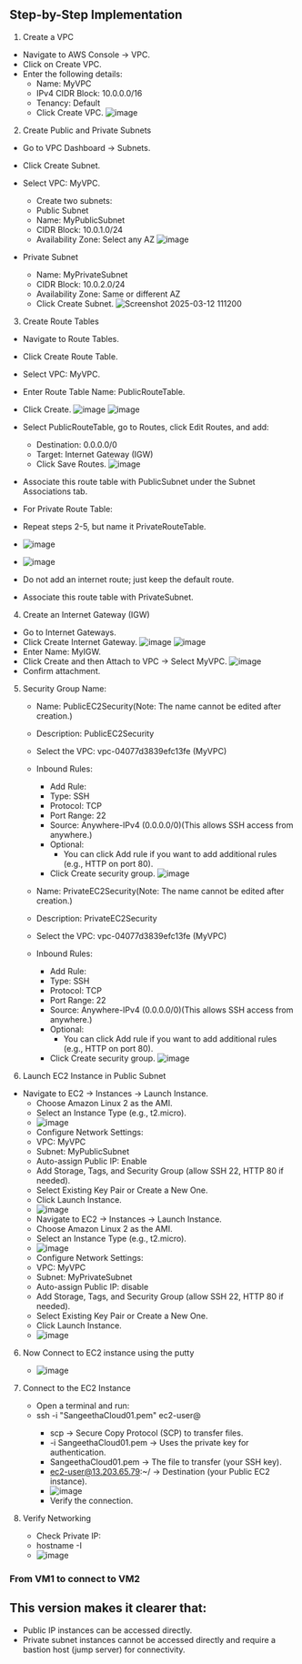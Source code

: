 ## Step-by-Step Implementation
1. Create a VPC
 - Navigate to AWS Console → VPC.
 - Click on Create VPC.
 - Enter the following details:
    - Name: MyVPC
    - IPv4 CIDR Block: 10.0.0.0/16
    - Tenancy: Default
    - Click Create VPC.
    ![image](https://github.com/user-attachments/assets/070f9e5b-7564-4634-9da9-e38ffd7037a3)
2. Create Public and Private Subnets
  - Go to VPC Dashboard → Subnets.
  - Click Create Subnet.
  - Select VPC: MyVPC.
     - Create two subnets:
     - Public Subnet
     - Name: MyPublicSubnet
     - CIDR Block: 10.0.1.0/24
     - Availability Zone: Select any AZ
       ![image](https://github.com/user-attachments/assets/6b9e3fcd-36f3-421b-b92c-a9aa16450c76)

  - Private Subnet
    - Name: MyPrivateSubnet
    - CIDR Block: 10.0.2.0/24
    - Availability Zone: Same or different AZ
    - Click Create Subnet.
      ![Screenshot 2025-03-12 111200](https://github.com/user-attachments/assets/210e4093-3ccf-4159-8667-a6f8c2203703)

3. Create Route Tables
  - Navigate to Route Tables.
  - Click Create Route Table.
  - Select VPC: MyVPC.
  - Enter Route Table Name: PublicRouteTable.
  - Click Create.
    ![image](https://github.com/user-attachments/assets/d37d9790-39ab-4534-b0f7-729c9a20d303)
    ![image](https://github.com/user-attachments/assets/c73c999c-62bc-467b-9cb6-fd4fb61c898b)

  - Select PublicRouteTable, go to Routes, click Edit Routes, and add:
    - Destination: 0.0.0.0/0
    - Target: Internet Gateway (IGW)
    - Click Save Routes.
    ![image](https://github.com/user-attachments/assets/9a81b9ce-b87b-4468-84da-5b51cb1c92a7)
 - Associate this route table with PublicSubnet under the Subnet Associations tab.
 - For Private Route Table:
 - Repeat steps 2-5, but name it PrivateRouteTable.
 - ![image](https://github.com/user-attachments/assets/1bbaa245-4137-42f7-a813-6598c7f8ca00)
 - ![image](https://github.com/user-attachments/assets/c93e09b8-22d0-425e-a8cd-c221a54a1685)
 - Do not add an internet route; just keep the default route.
 - Associate this route table with PrivateSubnet.
4. Create an Internet Gateway (IGW)  
  - Go to Internet Gateways.
  - Click Create Internet Gateway.
  ![image](https://github.com/user-attachments/assets/ef0c7d1e-f3d6-4f66-8600-c58dfdc76e5b)
  ![image](https://github.com/user-attachments/assets/9bff4e59-bea0-439a-a5e7-1ee30679ecf9)
  - Enter Name: MyIGW.
  - Click Create and then Attach to VPC → Select MyVPC.
  ![image](https://github.com/user-attachments/assets/7beeedd7-7fe1-4279-974c-c8fe19a72425)
  - Confirm attachment.
5. Security Group Name:
   - Name: PublicEC2Security(Note: The name cannot be edited after creation.)
   - Description: PublicEC2Security
   - Select the VPC: vpc-04077d3839efc13fe (MyVPC)
   - Inbound Rules:
     - Add Rule:
     - Type: SSH
     - Protocol: TCP
     - Port Range: 22
     - Source: Anywhere-IPv4 (0.0.0.0/0)(This allows SSH access from anywhere.)
     - Optional:
       - You can click Add rule if you want to add additional rules (e.g., HTTP on port 80).
     - Click Create security group.
     ![image](https://github.com/user-attachments/assets/8ee1bfbd-acf1-404b-a66b-f0c93b93567a)

   - Name: PrivateEC2Security(Note: The name cannot be edited after creation.)
   - Description: PrivateEC2Security
   - Select the VPC: vpc-04077d3839efc13fe (MyVPC)
   - Inbound Rules:
     - Add Rule:
     - Type: SSH
     - Protocol: TCP
     - Port Range: 22
     - Source: Anywhere-IPv4 (0.0.0.0/0)(This allows SSH access from anywhere.)
     - Optional:
       - You can click Add rule if you want to add additional rules (e.g., HTTP on port 80).
     - Click Create security group.
    ![image](https://github.com/user-attachments/assets/cbb07a74-8d40-4c4b-9d4b-e3cb74fcbe61)

5. Launch EC2 Instance in Public Subnet
  - Navigate to EC2 → Instances → Launch Instance.
    - Choose Amazon Linux 2 as the AMI.
    - Select an Instance Type (e.g., t2.micro).
    - ![image](https://github.com/user-attachments/assets/7ecc565b-de67-4cda-8f45-d0f4cf427b72)
    - Configure Network Settings:
    - VPC: MyVPC
    - Subnet: MyPublicSubnet
    - Auto-assign Public IP: Enable
    - Add Storage, Tags, and Security Group (allow SSH 22, HTTP 80 if needed).
    - Select Existing Key Pair or Create a New One.
    - Click Launch Instance.
    - ![image](https://github.com/user-attachments/assets/6a2e5e35-383e-4b95-adb0-1ae1446d000e)
    - Navigate to EC2 → Instances → Launch Instance.
    - Choose Amazon Linux 2 as the AMI.
    - Select an Instance Type (e.g., t2.micro).
    - ![image](https://github.com/user-attachments/assets/af40f801-7a91-4260-be5a-b3ede725eb08)
    - Configure Network Settings:
    - VPC: MyVPC
    - Subnet: MyPrivateSubnet
    - Auto-assign Public IP: disable
    - Add Storage, Tags, and Security Group (allow SSH 22, HTTP 80 if needed).
    - Select Existing Key Pair or Create a New One.
    - Click Launch Instance.
    - ![image](https://github.com/user-attachments/assets/e62c510f-d5ba-4382-93aa-2db68953f197)


6. Now Connect to EC2 instance using the putty
   
     -  ![image](https://github.com/user-attachments/assets/dc87fe4e-d0e6-445e-99e9-5b069933fab4)
  
      
7. Connect to the EC2 Instance
    - Open a terminal and run:
    - ssh -i "SangeethaCloud01.pem" ec2-user@<Public-IP>
         - scp → Secure Copy Protocol (SCP) to transfer files.
         - -i SangeethaCloud01.pem → Uses the private key for authentication.
         - SangeethaCloud01.pem → The file to transfer (your SSH key).
         - ec2-user@13.203.65.79:~/ → Destination (your Public EC2 instance).
         -  ![image](https://github.com/user-attachments/assets/ebec60ac-5495-4944-b218-27f49df31ea3)
         - Verify the connection.



7. Verify Networking
    - Check Private IP:
    - hostname -I
    - ![image](https://github.com/user-attachments/assets/c11dc80e-b69c-4842-a813-f3fbbcd44315)




### From VM1 to connect to VM2

## This version makes it clearer that:
   - Public IP instances can be accessed directly.
   - Private subnet instances cannot be accessed directly and require a bastion host (jump server) for connectivity.



